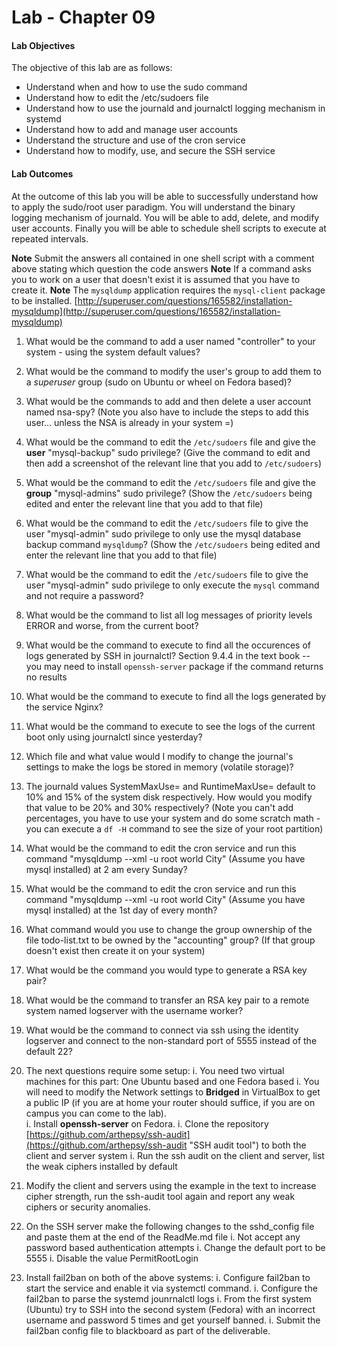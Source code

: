 # Lab - Chapter 09

#### Lab Objectives

The objective of this lab are as follows:

* Understand when and how to use the sudo command
* Understand how to edit the /etc/sudoers file
* Understand how to use the journald and journalctl logging mechanism in systemd
* Understand how to add and manage user accounts
* Understand the structure and use of the cron service
* Understand how to modify, use, and secure the SSH service

#### Lab Outcomes

At the outcome of this lab you will be able to successfully understand how to apply the sudo/root user paradigm.  You will understand the binary logging mechanism of journald.  You will be able to add, delete, and modify user accounts.  Finally you will be able to schedule shell scripts to execute at repeated intervals.

__Note__ Submit the answers all contained in one shell script with a comment above stating which question the code answers
__Note__ If a command asks you to work on a user that doesn't exist it is assumed that you have to create it.
__Note__ The ```mysqldump``` application requires the ```mysql-client``` package to be installed. [http://superuser.com/questions/165582/installation-mysqldump](http://superuser.com/questions/165582/installation-mysqldump)

1) What would be the command to add a user named "controller" to your system - using the system default values?  

1) What would be the command to modify the user's group to add them to a *superuser* group (sudo on Ubuntu or wheel on Fedora based)?

1) What would be the commands to add and then delete a user account named nsa-spy?  (Note you also have to include the steps to add this user... unless the NSA is already in your system =)

1) What would be the command to edit the ```/etc/sudoers``` file and give the **user** "mysql-backup" sudo privilege? (Give the command to edit and then add a screenshot of the relevant line that you add to ```/etc/sudoers```)

1) What would be the command to edit the ```/etc/sudoers``` file and give the **group** "mysql-admins" sudo privilege? (Show the ```/etc/sudoers``` being edited and enter the relevant line that you add to that file)

1) What would be the command to edit the ```/etc/sudoers``` file to give the user "mysql-admin" sudo privilege to only use the mysql database backup command `mysqldump`? (Show the ```/etc/sudoers``` being edited and enter the relevant line that you add to that file)

1) What would be the command to edit the ```/etc/sudoers``` file to give the user "mysql-admin" sudo privilege to only execute the ```mysql``` command and not require a password?

1) What would be the command to list all log messages of priority levels ERROR and worse, from the current boot?

1) What would be the command to execute to find all the occurences of logs generated by SSH in journalctl?  Section 9.4.4 in the text book -- you may need to install ```openssh-server``` package if the command returns no results

1) What would be the command to execute to find all the logs generated by the service Nginx?

1) What would be the command to execute to see the logs of the current boot only using journalctl since yesterday?

1) Which file and what value would I modify to change the journal's settings to make the logs be stored in memory (volatile storage)?

1) The journald values SystemMaxUse= and RuntimeMaxUse= default to 10% and 15% of the system disk respectively.  How would you modify that value to be 20% and 30% respectively?  (Note you can't add percentages, you have to use your system and do some scratch math - you can execute a ```df -H``` command to see the size of your root partition)

1) What would be the command to edit the cron service and run this command "mysqldump --xml -u root world City" (Assume you have mysql installed) at 2 am every Sunday?

1) What would be the command to edit the cron service and run this command "mysqldump --xml -u root world City" (Assume you have mysql installed) at the 1st day of every month?

1) What command would you use to change the group ownership of the file todo-list.txt to be owned by the "accounting" group?  (If that group doesn't exist then create it on your system)

1) What would be the command you would type to generate a RSA key pair?

1) What would be the command to transfer an RSA key pair to a remote system named logserver with the username worker?

1) What would be the command to connect via ssh using the identity logserver and connect to the non-standard port of 5555 instead of the default 22?

1) The next questions require some setup:
   i. You need two virtual machines for this part: One Ubuntu based and one Fedora based
   i. You will need to modify the Network settings to **Bridged** in VirtualBox to get a public IP (if you are at home your router should suffice, if you are on campus you can come to the lab).  
   i. Install **openssh-server** on Fedora.
   i. Clone the repository [https://github.com/arthepsy/ssh-audit](https://github.com/arthepsy/ssh-audit "SSH audit tool") to both the client and server system
   i. Run the ssh audit on the client and server, list the weak ciphers installed by default

1) Modify the client and servers using the example in the text to increase cipher strength, run the ssh-audit tool again and report any weak ciphers or security anomalies.

1) On the SSH server make the following changes to the sshd_config file and paste them at the end of the ReadMe.md file
   i. Not accept any password based authentication attempts
   i. Change the default port to be 5555
   i. Disable the value PermitRootLogin

1) Install fail2ban on both of the above systems:
   i. Configure fail2ban to start the service and enable it via systemctl command.
   i. Configure the fail2ban to parse the systemd jounrnalctl logs
   i. From the first system (Ubuntu) try to SSH into the second system (Fedora) with an incorrect username and password 5 times and get yourself banned.
   i. Submit the fail2ban config file to blackboard as part of the deliverable.
